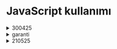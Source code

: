<h1>JavaScript kullanımı</h1>

<details>
  <summary>300425</summary>
	<ul>
		<p><li>index:Bootstrap ile form kullanımı</li></p>
		<p><li>ornek1: JavaScript resim kullanımı</li></p>
    	<p><li>ornek2: JavaScript grup kullanarak resim eklemek</li></p>
	<ul>
</details>
<details>
  <summary>garanti</summary>
	<ul>
		<p><li>index:lightbox kullanımı,owl kullanımı</li></p>    	
	<ul>
</details>
<details>
  <summary>210525</summary>
	<ul>
		<p><li>full calender(Takvim)</li></p>    	
	<ul>
</details>
